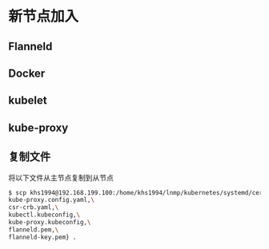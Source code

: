 # 新节点加入

## Flanneld

## Docker

## kubelet

## kube-proxy

## 复制文件

将以下文件从主节点复制到从节点

```bash
$ scp khs1994@192.168.199.100:/home/khs1994/lnmp/kubernetes/systemd/certs/{kubelet-config.yaml,\
kube-proxy.config.yaml,\
csr-crb.yaml,\
kubectl.kubeconfig,\
kube-proxy.kubeconfig,\
flanneld.pem,\
flanneld-key.pem} .
```
